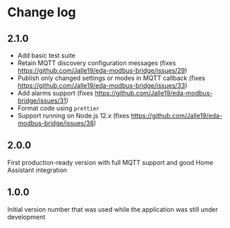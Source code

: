 # Change log

## 2.1.0

* Add basic test suite
* Retain MQTT discovery configuration messages (fixes https://github.com/Jalle19/eda-modbus-bridge/issues/29)
* Publish only changed settings or modes in MQTT callback (fixes https://github.com/Jalle19/eda-modbus-bridge/issues/33)
* Add alarms support (fixes https://github.com/Jalle19/eda-modbus-bridge/issues/31)
* Format code using `prettier`
* Support running on Node.js 12.x (fixes https://github.com/Jalle19/eda-modbus-bridge/issues/38)

## 2.0.0

First production-ready version with full MQTT support and good Home Assistant integration

## 1.0.0

Initial version number that was used while the application was still under development
